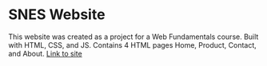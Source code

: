 # SNES Website
This website was created as a project for a Web Fundamentals course. Built with HTML, CSS, and JS. Contains 4 HTML pages Home, Product, Contact, and About. 
[Link to site](https://ragingblastdude.github.io/SNES-Website/index.html)